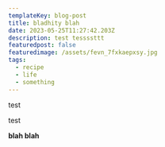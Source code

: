 ```yaml
---
templateKey: blog-post
title: bladhity blah
date: 2023-05-25T11:27:42.203Z
description: test tessssttt
featuredpost: false
featuredimage: /assets/fevn_7fxkaepxsy.jpg
tags:
  - recipe
  - life
  - something
---
```

test

test

**blah blah**